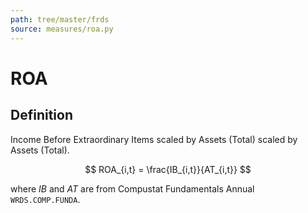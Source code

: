 ```yaml
---
path: tree/master/frds
source: measures/roa.py
---
```


# ROA

## Definition

Income Before Extraordinary Items scaled by Assets (Total) scaled by Assets (Total).

$$
ROA_{i,t} = \frac{IB_{i,t}}{AT_{i,t}}
$$

where $IB$ and $AT$ are from Compustat Fundamentals Annual `WRDS.COMP.FUNDA`.